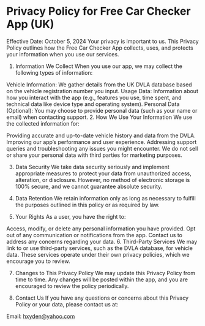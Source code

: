 # Privacy Policy for Free Car Checker App (UK)
Effective Date: October 5, 2024
Your privacy is important to us. This Privacy Policy outlines how the Free Car Checker App collects, uses, and protects your information when you use our services.

1. Information We Collect
When you use our app, we may collect the following types of information:

Vehicle Information: We gather details from the UK DVLA database based on the vehicle registration number you input.
Usage Data: Information about how you interact with the app (e.g., features you use, time spent, and technical data like device type and operating system).
Personal Data (Optional): You may choose to provide personal data (such as your name or email) when contacting support.
2. How We Use Your Information
We use the collected information for:

Providing accurate and up-to-date vehicle history and data from the DVLA.
Improving our app’s performance and user experience.
Addressing support queries and troubleshooting any issues you might encounter.
We do not sell or share your personal data with third parties for marketing purposes.

3. Data Security
We take data security seriously and implement appropriate measures to protect your data from unauthorized access, alteration, or disclosure. However, no method of electronic storage is 100% secure, and we cannot guarantee absolute security.

4. Data Retention
We retain information only as long as necessary to fulfill the purposes outlined in this policy or as required by law.

5. Your Rights
As a user, you have the right to:

Access, modify, or delete any personal information you have provided.
Opt out of any communication or notifications from the app.
Contact us to address any concerns regarding your data.
6. Third-Party Services
We may link to or use third-party services, such as the DVLA database, for vehicle data. These services operate under their own privacy policies, which we encourage you to review.

7. Changes to This Privacy Policy
We may update this Privacy Policy from time to time. Any changes will be posted within the app, and you are encouraged to review the policy periodically.

8. Contact Us
If you have any questions or concerns about this Privacy Policy or your data, please contact us at:

Email: hxyden@yahoo.com
